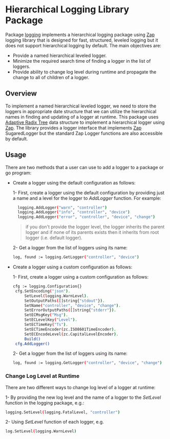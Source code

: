 # Hierarchical Logging Library Package 
Package [logging] implements a hierarchical logging package using [Zap] logging library
that is designed for fast, structured, leveled logging but it does not support 
hierarchical logging by default. The main objectives are:

- Provide a named hierarchical leveled logger.
- Minimize the required search time of finding a logger in the list of loggers.
- Provide ability to change log level during runtime and propagate the change to all of children of a logger. 

## Overview

To implement a named hierarchical leveled logger, we need to store 
the loggers in appropriate date structure that we can utilize the 
hierarchical names in finding and updating of a logger at runtime. 
This package uses [Adaptive Radix Tree] data structure to implement a  hierarchical 
logger using [Zap]. The library provides a 
logger interface that implements
 [Zap] SugaredLogger but the standard Zap Logger functions are also accessible by default. 

## Usage

There are two methods that a user can use to add a logger to a package or go program:

*  Create a logger using the default configuration as follows:

   1- First, create a logger using the default configuration by providing just a name and a level for the logger to *AddLogger* function.
     For example:
      ```bash
        logging.AddLogger("warn", "controller")   
        logging.AddLogger("info", "controller", "device")
        logging.AddLogger("error", "controller", "device", "change")
      ```
      > if you don't provide the logger level, the logger inherits the parent logger
      > and if none of its parents exists then it inherits from root logger (i.e. default logger).
    
   2- Get a logger from the list of loggers using its name:
     ```bash
     log, found := logging.GetLogger("controller", "device")
     ``` 
 
* Create a logger using a custom configuration as follows:
   
   1- First, create a logger using a custom configuration as follows:
   ```bash
   cfg := logging.Configuration{}
   	cfg.SetEncoding("json").
   		SetLevel(logging.WarnLevel).
   		SetOutputPaths([]string{"stdout"}).
   		SetName("controller", "device", "change").
   		SetErrorOutputPaths([]string{"stderr"}).
   		SetECMsgKey("Msg").
   		SetECLevelKey("Level").
   		SetECTimeKey("Ts").
   		SetECTimeEncoder(zc.ISO8601TimeEncoder).
   		SetECEncodeLevel(zc.CapitalLevelEncoder).
   		Build()
   	cfg.AddLogger() 
   ```
   
   2- Get a logger from the list of loggers using its name:
   ```bash
   log, found := logging.GetLogger("controller", "device", "change")	
   ```
  
### Change Log Level at Runtime

There are two different ways to change log level of a logger at runtime:

1- By providing the new log level and the name of a logger to the *SetLevel* function in the logging package, e.g.:

```bash
logging.SetLevel(logging.FatalLevel, "controller")
```

2- Using *SetLevel* function of each logger, e.g.
```bash
log.SetLevel(logging.WarnLevel)
```




[logging]: https://github.com/onosproject/onos-lib-go/tree/master/pkg/logging
[Zap]: https://godoc.org/go.uber.org/zap
[Adaptive Radix Tree]: https://github.com/plar/go-adaptive-radix-tree